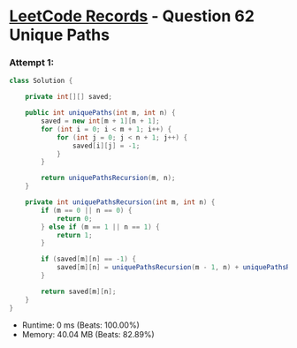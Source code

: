 # [LeetCode Records](../README.md) - Question 62 Unique Paths

### Attempt 1: 
```java
class Solution {

    private int[][] saved;

    public int uniquePaths(int m, int n) {
        saved = new int[m + 1][n + 1];
        for (int i = 0; i < m + 1; i++) {
            for (int j = 0; j < n + 1; j++) {
                saved[i][j] = -1;
            }
        }

        return uniquePathsRecursion(m, n);
    }

    private int uniquePathsRecursion(int m, int n) {
        if (m == 0 || n == 0) {
            return 0;
        } else if (m == 1 || n == 1) {
            return 1;
        }

        if (saved[m][n] == -1) {
            saved[m][n] = uniquePathsRecursion(m - 1, n) + uniquePathsRecursion(m, n - 1);
        }

        return saved[m][n];
    }
}
```
- Runtime: 0 ms (Beats: 100.00%)
- Memory: 40.04 MB (Beats: 82.89%)

<br>
